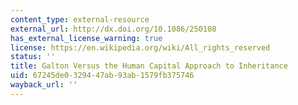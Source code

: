 ```yaml
---
content_type: external-resource
external_url: http://dx.doi.org/10.1086/250108
has_external_license_warning: true
license: https://en.wikipedia.org/wiki/All_rights_reserved
status: ''
title: Galton Versus the Human Capital Approach to Inheritance
uid: 67245de0-3294-47ab-93ab-1579fb375746
wayback_url: ''
---
```

